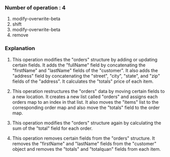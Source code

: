 ### Number of operation : 4
1. modify-overwrite-beta
2. shift
3. modify-overwrite-beta
4. remove

### Explanation
1. This operation modifies the "orders" structure by adding or updating certain fields. It adds the "fullName" field by concatenating the "firstName" and "lastName" fields of the "customer". It also adds the "address" field by concatenating the "street", "city", "state", and "zip" fields of the "address". It calculates the "totals" price of each item.

2. This operation restructures the "orders" data by moving certain fields to a new location. It creates a new list called "orders" and assigns each orders map to an index in that list. It also moves the "items" list to the corresponding order map and also move the "totals" field to the order map.

3. This operation modifies the "orders" structure again by calculating the sum of the "total" field for each order.

4. This operation removes certain fields from the "orders" structure. It removes the "firstName" and "lastName" fields from the "customer" object and removes the "totals" and "totalquan" fields from each item.